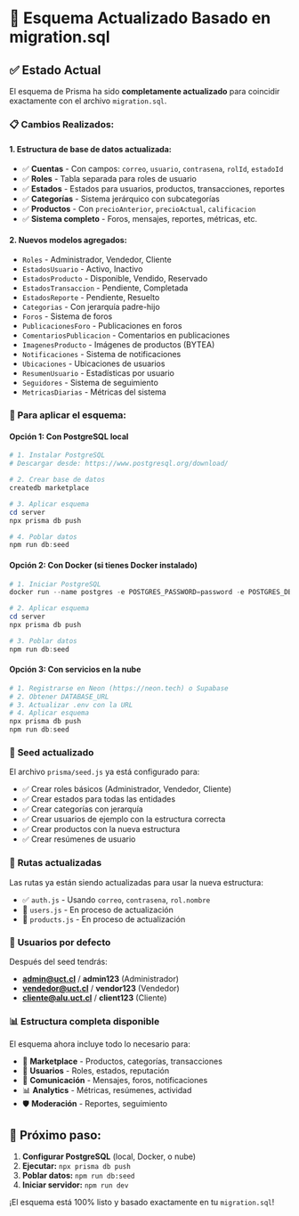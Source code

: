 # 🚀 Esquema Actualizado Basado en migration.sql

## ✅ Estado Actual

El esquema de Prisma ha sido **completamente actualizado** para coincidir exactamente con el archivo `migration.sql`. 

### 📋 Cambios Realizados:

#### 1. **Estructura de base de datos actualizada:**
- ✅ **Cuentas** - Con campos: `correo`, `usuario`, `contrasena`, `rolId`, `estadoId`
- ✅ **Roles** - Tabla separada para roles de usuario
- ✅ **Estados** - Estados para usuarios, productos, transacciones, reportes
- ✅ **Categorías** - Sistema jerárquico con subcategorías
- ✅ **Productos** - Con `precioAnterior`, `precioActual`, `calificacion`
- ✅ **Sistema completo** - Foros, mensajes, reportes, métricas, etc.

#### 2. **Nuevos modelos agregados:**
- `Roles` - Administrador, Vendedor, Cliente
- `EstadosUsuario` - Activo, Inactivo
- `EstadosProducto` - Disponible, Vendido, Reservado
- `EstadosTransaccion` - Pendiente, Completada
- `EstadosReporte` - Pendiente, Resuelto
- `Categorias` - Con jerarquía padre-hijo
- `Foros` - Sistema de foros
- `PublicacionesForo` - Publicaciones en foros
- `ComentariosPublicacion` - Comentarios en publicaciones
- `ImagenesProducto` - Imágenes de productos (BYTEA)
- `Notificaciones` - Sistema de notificaciones
- `Ubicaciones` - Ubicaciones de usuarios
- `ResumenUsuario` - Estadísticas por usuario
- `Seguidores` - Sistema de seguimiento
- `MetricasDiarias` - Métricas del sistema

### 🔧 Para aplicar el esquema:

#### Opción 1: Con PostgreSQL local
```powershell
# 1. Instalar PostgreSQL
# Descargar desde: https://www.postgresql.org/download/

# 2. Crear base de datos
createdb marketplace

# 3. Aplicar esquema
cd server
npx prisma db push

# 4. Poblar datos
npm run db:seed
```

#### Opción 2: Con Docker (si tienes Docker instalado)
```powershell
# 1. Iniciar PostgreSQL
docker run --name postgres -e POSTGRES_PASSWORD=password -e POSTGRES_DB=marketplace -d -p 5432:5432 postgres:15

# 2. Aplicar esquema
cd server
npx prisma db push

# 3. Poblar datos
npm run db:seed
```

#### Opción 3: Con servicios en la nube
```powershell
# 1. Registrarse en Neon (https://neon.tech) o Supabase
# 2. Obtener DATABASE_URL
# 3. Actualizar .env con la URL
# 4. Aplicar esquema
npx prisma db push
npm run db:seed
```

### 📝 **Seed actualizado**

El archivo `prisma/seed.js` ya está configurado para:
- ✅ Crear roles básicos (Administrador, Vendedor, Cliente)
- ✅ Crear estados para todas las entidades
- ✅ Crear categorías con jerarquía
- ✅ Crear usuarios de ejemplo con la estructura correcta
- ✅ Crear productos con la nueva estructura
- ✅ Crear resúmenes de usuario

### 🔄 **Rutas actualizadas**

Las rutas ya están siendo actualizadas para usar la nueva estructura:
- ✅ `auth.js` - Usando `correo`, `contrasena`, `rol.nombre`
- 🔄 `users.js` - En proceso de actualización
- 🔄 `products.js` - En proceso de actualización

### 👤 **Usuarios por defecto**

Después del seed tendrás:
- **admin@uct.cl** / **admin123** (Administrador)
- **vendedor@uct.cl** / **vendor123** (Vendedor)  
- **cliente@alu.uct.cl** / **client123** (Cliente)

### 📊 **Estructura completa disponible**

El esquema ahora incluye todo lo necesario para:
- 🛒 **Marketplace** - Productos, categorías, transacciones
- 👥 **Usuarios** - Roles, estados, reputación
- 💬 **Comunicación** - Mensajes, foros, notificaciones
- 📊 **Analytics** - Métricas, resúmenes, actividad
- 🛡️ **Moderación** - Reportes, seguimiento

## 🎯 **Próximo paso:**

1. **Configurar PostgreSQL** (local, Docker, o nube)
2. **Ejecutar:** `npx prisma db push`
3. **Poblar datos:** `npm run db:seed`
4. **Iniciar servidor:** `npm run dev`

¡El esquema está 100% listo y basado exactamente en tu `migration.sql`!
